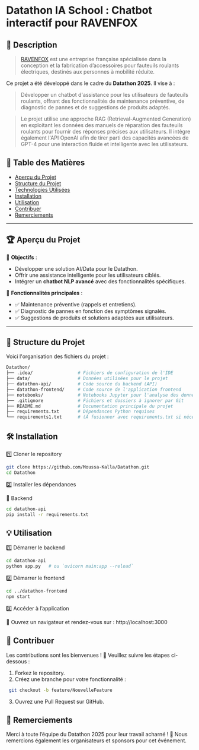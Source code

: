 # Datathon IA School : Chatbot interactif pour RAVENFOX

## 📌 Description
> [RAVENFOX](https://ravenfox.xyz/?srsltid=AfmBOorF6RvAbRO4FHaCXCqn_Y2YTsEUwo1jY0HmovVRmSG0yXSXZDXY) est une entreprise française spécialisée dans la conception et la fabrication d’accessoires pour fauteuils roulants électriques, destinés aux personnes à mobilité réduite.
> 
Ce projet a été développé dans le cadre du **Datathon 2025**. Il vise à :
> Développer un chatbot d'assistance pour les utilisateurs de fauteuils roulants, offrant des fonctionnalités de maintenance préventive, de diagnostic de pannes et de suggestions de produits adaptés.

> Le projet utilise une approche RAG (Retrieval-Augmented Generation) en exploitant les données des manuels de réparation des fauteuils roulants pour fournir des réponses précises aux utilisateurs. Il intègre également l'API OpenAI afin de tirer parti des capacités avancées de GPT-4 pour une interaction fluide et intelligente avec les utilisateurs.



## 📖 Table des Matières
- [Aperçu du Projet](#aperçu-du-projet)
- [Structure du Projet](#structure-du-projet)
- [Technologies Utilisées](#technologies-utilisées)
- [Installation](#installation)
- [Utilisation](#utilisation)
- [Contribuer](#contribuer)
- [Remerciements](#remerciements)

---

## 🏆 Aperçu du Projet
📌 **Objectifs** :
- Développer une solution AI/Data pour le Datathon.
- Offrir une assistance intelligente pour les utilisateurs ciblés.
- Intégrer un **chatbot NLP avancé** avec des fonctionnalités spécifiques.

📌 **Fonctionnalités principales** :
- ✅ Maintenance préventive (rappels et entretiens).
- ✅ Diagnostic de pannes en fonction des symptômes signalés.
- ✅ Suggestions de produits et solutions adaptées aux utilisateurs.

---

## 📂 Structure du Projet
Voici l'organisation des fichiers du projet :

```bash
Datathon/
├── .idea/                 # Fichiers de configuration de l'IDE
├── data/                  # Données utilisées pour le projet
├── datathon-api/          # Code source du backend (API)
├── datathon-frontend/     # Code source de l'application frontend
├── notebooks/             # Notebooks Jupyter pour l'analyse des données
├── .gitignore             # Fichiers et dossiers à ignorer par Git
├── README.md              # Documentation principale du projet
├── requirements.txt       # Dépendances Python requises
└── requirements1.txt      # (À fusionner avec requirements.txt si nécessaire)
```

## 🛠 Installation

1️⃣ Cloner le repository

```bash
git clone https://github.com/Moussa-Kalla/Datathon.git
cd Datathon
```

2️⃣ Installer les dépendances

🔹 Backend
```bash
cd datathon-api
pip install -r requirements.txt
```

## 💡 Utilisation

1️⃣ Démarrer le backend
```bash
cd datathon-api
python app.py   # ou `uvicorn main:app --reload`
```

2️⃣ Démarrer le frontend
```bash
cd ../datathon-frontend
npm start
```

3️⃣ Accéder à l’application

🔗 Ouvrez un navigateur et rendez-vous sur : http://localhost:3000

## 🤝 Contribuer

Les contributions sont les bienvenues ! 🎉
Veuillez suivre les étapes ci-dessous :
 1. Forkez le repository.
 2. Créez une branche pour votre fonctionnalité :
```bash
 git checkout -b feature/NouvelleFeature
```
 3.	Ouvrez une Pull Request sur GitHub.

 ## 🙌 Remerciements

Merci à toute l’équipe du Datathon 2025 pour leur travail acharné ! 🚀
Nous remercions également les organisateurs et sponsors pour cet événement.
